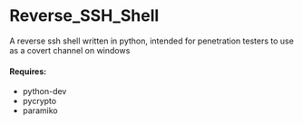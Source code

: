 # Reverse_SSH_Shell
A reverse ssh shell written in python, intended for penetration testers to use as a covert channel on windows

#### Requires:
  - python-dev
  - pycrypto
  - paramiko
